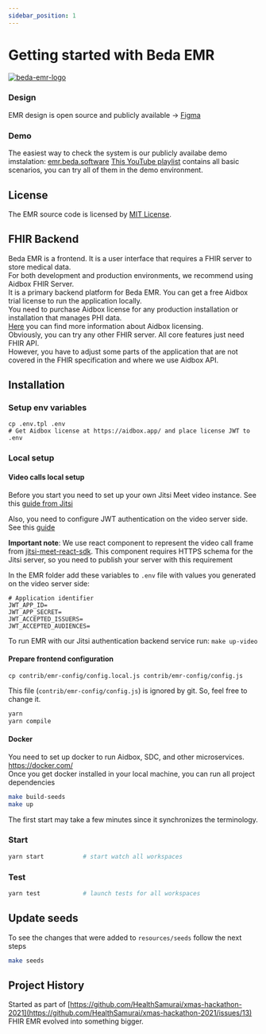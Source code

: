 ```yaml
---
sidebar_position: 1
---
```


# Getting started with Beda EMR 

[![beda-emr-logo](https://user-images.githubusercontent.com/6428960/222070888-a97e2d97-7eb0-4cb3-8310-5fdb7b56aa10.svg)](https://beda.software/emr)

### Design
EMR design is open source and publicly available ->
[Figma](https://www.figma.com/file/2bxMDfG3lRPEZpRwDC4gTB/SaaS-EMR-System)

### Demo
The easiest way to check the system is our publicly availabe demo imstalation: [emr.beda.software](https://emr.beda.software/)
[This YouTube playlist](https://www.youtube.com/watch?v=k1qDO8qBPWw&list=PLrnm9AbXp-mhg1_26EGBxBjtTd6j-M7rt) contains all basic scenarios, you can try all of them in the demo environment.



## License
The EMR source code is licensed by [MIT License](https://github.com/beda-software/fhir-sdc/blob/master/LICENSE).  

## FHIR Backend
Beda EMR is a frontend. It is a user interface that requires a FHIR server to store medical data.  
For both development and production environments, we recommend using Aidbox FHIR Server.  
It is a primary backend platform for Beda EMR.
You can get a free Aidbox trial license to run the application locally.  
You need to purchase Aidbox license for any production installation or installation that manages PHI data.  
[Here](https://docs.aidbox.app/getting-started/editions-and-pricing) you can find more information about Aidbox licensing.  
Obviously, you can try any other FHIR server. All core features just need FHIR API.  
However, you have to adjust some parts of the application that are not covered in the FHIR specification and where we use Aidbox API.  

## Installation

### Setup env variables

```
cp .env.tpl .env
# Get Aidbox license at https://aidbox.app/ and place license JWT to .env
```

### Local setup

#### Video calls local setup
Before you start you need to set up your own Jitsi Meet video instance. See this [guide from Jitsi](https://jitsi.github.io/handbook/docs/devops-guide/devops-guide-docker/)

Also, you need to configure JWT authentication on the video server side. See this [guide](https://jitsi.github.io/handbook/docs/devops-guide/devops-guide-docker/#authentication-using-jwt-tokens)

**Important note**: We use react component to represent the video call frame from [jitsi-meet-react-sdk](https://github.com/jitsi/jitsi-meet-react-sdk/tree/main). This component requires HTTPS schema for the Jitsi server, so you need to publish your server with this requirement

In the EMR folder add these variables to `.env` file with values you generated on the video server side:

```
# Application identifier
JWT_APP_ID=
JWT_APP_SECRET=
JWT_ACCEPTED_ISSUERS=
JWT_ACCEPTED_AUDIENCES=
```

To run EMR with our Jitsi authentication backend service run:
`make up-video`

#### Prepare frontend configuration

```
cp contrib/emr-config/config.local.js contrib/emr-config/config.js
```

This file (`contrib/emr-config/config.js`) is ignored by git. So, feel free to change it.

```sh
yarn
yarn compile
```

#### Docker
You need to set up docker to run Aidbox, SDC, and other microservices. https://docker.com/  
Once you get docker installed in your local machine, you can run all project dependencies
```sh
make build-seeds
make up
```
The first start may take a few minutes since it synchronizes the terminology.

### Start

```sh
yarn start           # start watch all workspaces
```

### Test

```sh
yarn test            # launch tests for all workspaces
```

## Update seeds

To see the changes that were added to `resources/seeds` follow the next steps

```sh
make seeds
```

## Project History

Started as part of [https://github.com/HealthSamurai/xmas-hackathon-2021](https://github.com/HealthSamurai/xmas-hackathon-2021/issues/13) FHIR EMR evolved into something bigger.
